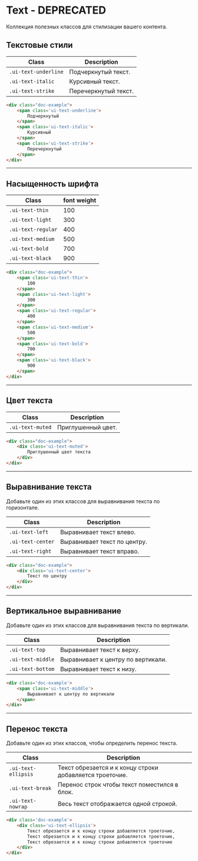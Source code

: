 <!--
docs/helpers/text__deprecated|200
-->

# Text - DEPRECATED

Коллекция полезных классов для стилизации вашего контента.

## Текстовые стили

|         Class        |        Description        |
|----------------------|---------------------------|
| `.ui-text-underline` |  Подчеркнутый текст.  |
| `.ui-text-italic`    |  Курсивный текст.     |
| `.ui-text-strike`    |  Перечеркнутый текст. |

``` html
<div class="doc-example">
    <span class='ui-text-underline'>
        Подчеркнутый
    </span>
    <span class='ui-text-italic'>
        Курсивный
    </span>
    <span class='ui-text-strike'>
        Перечеркнутый
    </span>
</div>
```

---

## Насыщенность шрифта

|        Class       |    font weight   |
|--------------------|------------------|
| `.ui-text-thin`    | 100 |
| `.ui-text-light`   | 300 |
| `.ui-text-regular` | 400 |
| `.ui-text-medium`  | 500 |
| `.ui-text-bold`    | 700 |
| `.ui-text-black`   | 900 |

``` html
<div class="doc-example">
    <span class='ui-text-thin'>
        100
    </span>
    <span class='ui-text-light'>
        300
    </span>
    <span class='ui-text-regular'>
        400
    </span>
    <span class='ui-text-medium'>
        500
    </span>
    <span class='ui-text-bold'>
        700
    </span>
    <span class='ui-text-black'>
        900
    </span>
</div>
```

---

## Цвет текста

|       Class      |     Description     |
|------------------|---------------------|
| `.ui-text-muted` | Приглушенный цвет. |

``` html
<div class="doc-example">
    <div class='ui-text-muted'>
        Приглушенный цвет текста
    </div>
</div>
```

---

## Выравнивание текста

Добавьте один из этих классов для выравнивания текста по горизонтале.

|        Class      |          Description          |
|-------------------|-------------------------------|
| `.ui-text-left`   |  Выравнивает текст влево.     |
| `.ui-text-center` |  Выравнивает текст по центру. |
| `.ui-text-right`  |  Выравнивает текст вправо.    |

``` html
<div class="doc-example">
    <div class='ui-text-center'>
        Текст по центру
    </div>
</div>
```

---

## Вертикальное выравнивание

Добавьте один из этих классов для выравнивания текста по вертикали.

|        Class       |             Description             |
|--------------------|-------------------------------------|
| `.ui-text-top`     |  Выравнивает текст к верху.         |
| `.ui-text-middle`  |  Выравнивает к центру по вертикали. |
| `.ui-text-bottom`  |  Выравнивает текст к низу.          |

``` html
<div class='doc-example'>
    <span class='ui-text-middle'>
        Выравнивает к центру по вертикали
    </span>
</div>

```

---

## Перенос текста

Добавьте один из этих классов, чтобы определить перенос текста.

|         Class        |                         Description                        |
|----------------------|------------------------------------------------------------|
| `.ui-text-ellipsis`  |  Текст обрезается и к концу строки добавляется троеточие.  |
| `.ui-text-break`     |  Перенос строк чтобы текст поместился в блок.              |
| `.ui-text-nowrap`    |  Весь текст отображается одной строкой.                    |

``` html
<div class='doc-example'>
    <div class='ui-text-ellipsis'>
        Текст обрезается и к концу строки добавляется троеточие,
        Текст обрезается и к концу строки добавляется троеточие,
        Текст обрезается и к концу строки добавляется троеточие
    </div>
</div>
```

